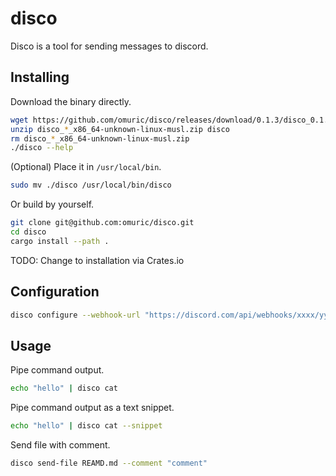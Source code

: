 # disco

Disco is a tool for sending messages to discord.

## Installing

Download the binary directly.

```bash
wget https://github.com/omuric/disco/releases/download/0.1.3/disco_0.1.3_x86_64-unknown-linux-musl.zip
unzip disco_*_x86_64-unknown-linux-musl.zip disco
rm disco_*_x86_64-unknown-linux-musl.zip
./disco --help
```

(Optional) Place it in `/usr/local/bin`.

```bash
sudo mv ./disco /usr/local/bin/disco
```

Or build by yourself.

```bash
git clone git@github.com:omuric/disco.git
cd disco
cargo install --path .
```

TODO: Change to installation via Crates.io

## Configuration

```bash
disco configure --webhook-url "https://discord.com/api/webhooks/xxxx/yyyy"
```

## Usage

Pipe command output.

```bash
echo "hello" | disco cat
```

Pipe command output as a text snippet.

```bash
echo "hello" | disco cat --snippet
```

Send file with comment.

```bash
disco send-file REAMD.md --comment "comment"
```
